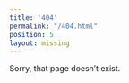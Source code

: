 ```yaml
---
title: '404'
permalink: "/404.html"
position: 5
layout: missing
---
```


Sorry, that page doesn’t exist.
